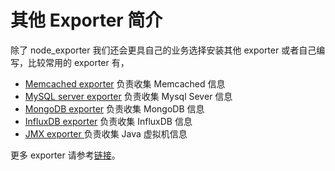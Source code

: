 # 其他 Exporter 简介

除了 node_exporter 我们还会更具自己的业务选择安装其他 exporter 或者自己编写，比较常用的 exporter 有，

- [Memcached exporter](https://github.com/prometheus/memcached_exporter) 负责收集 Memcached 信息
- [MySQL server exporter](https://github.com/prometheus/mysqld_exporter) 负责收集 Mysql Sever 信息
- [MongoDB exporter](https://github.com/dcu/mongodb_exporter) 负责收集 MongoDB 信息
- [InfluxDB exporter](https://github.com/prometheus/influxdb_exporter) 负责收集 InfluxDB 信息
- [JMX exporter ](https://github.com/prometheus/jmx_exporter) 负责收集 Java 虚拟机信息

更多 exporter 请参考[链接](https://prometheus.io/docs/instrumenting/exporters/)。
